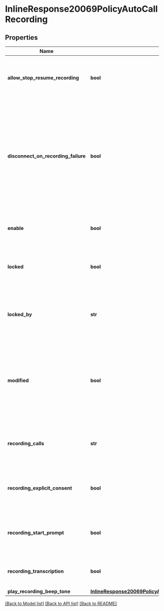 # InlineResponse20069PolicyAutoCallRecording

## Properties
Name | Type | Description | Notes
------------ | ------------- | ------------- | -------------
**allow_stop_resume_recording** | **bool** | Whether the stop and resume of automatic call recording is enabled. | [optional] 
**disconnect_on_recording_failure** | **bool** | Whether a call disconnects when there is an issue with the automatic call recording and the call cannot reconnect after five seconds. This does **not** include emergency calls. | [optional] 
**enable** | **bool** | Whether automatic call recording is enabled. | [optional] 
**locked** | **bool** | Whether the senior administrator allows users to modify the current settings. | [optional] 
**locked_by** | **str** | Which level of administrator prohibits the modification of the current settings. | [optional] 
**modified** | **bool** | Whether the current settings have been modified. If modified, they can be reset (displayed when using the new policy framework). | [optional] 
**recording_calls** | **str** | The type of calls automatically recorded:  * &#x60;inbound&#x60;  * &#x60;outbound&#x60;  * &#x60;both&#x60; | [optional] 
**recording_explicit_consent** | **bool** | Whether the &#x60;Press 1 option that provides recording consent&#x60; is enabled. | [optional] 
**recording_start_prompt** | **bool** | Whether a prompt plays to call participants when the recording has started. | [optional] 
**recording_transcription** | **bool** | Whether the call recording transcription is enabled. | [optional] 
**play_recording_beep_tone** | [**InlineResponse20069PolicyAutoCallRecordingPlayRecordingBeepTone**](InlineResponse20069PolicyAutoCallRecordingPlayRecordingBeepTone.md) |  | [optional] 

[[Back to Model list]](../README.md#documentation-for-models) [[Back to API list]](../README.md#documentation-for-api-endpoints) [[Back to README]](../README.md)


